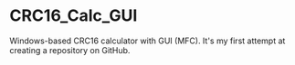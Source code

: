 # CRC16_Calc_GUI
Windows-based CRC16 calculator with GUI (MFC). It's my first attempt at creating a repository on GitHub.
